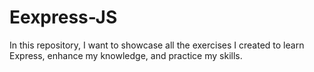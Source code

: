 # Eexpress-JS
In this repository, I want to showcase all the exercises I created to learn Express, enhance my knowledge, and practice my skills.
